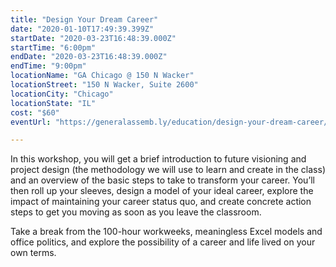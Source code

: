 ```yaml
---
title: "Design Your Dream Career"
date: "2020-01-10T17:49:39.399Z"
startDate: "2020-03-23T16:48:39.000Z"
startTime: "6:00pm"
endDate: "2020-03-23T16:48:39.000Z"
endTime: "9:00pm"
locationName: "GA Chicago @ 150 N Wacker"
locationStreet: "150 N Wacker, Suite 2600"
locationCity: "Chicago"
locationState: "IL"
cost: "$60"
eventUrl: "https://generalassemb.ly/education/design-your-dream-career/chicago/97031"

---
```


In this workshop, you will get a brief introduction to future visioning and project design (the methodology we will use to learn and create in the class) and an overview of the basic steps to take to transform your career. You’ll then roll up your sleeves, design a model of your ideal career, explore the impact of maintaining your career status quo, and create concrete action steps to get you moving as soon as you leave the classroom.

Take a break from the 100-hour workweeks, meaningless Excel models and office politics, and explore the possibility of a career and life lived on your own terms.

